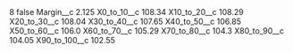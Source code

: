 <?xml version="1.0" encoding="UTF-8"?>
<CustomMetadata xmlns="http://soap.sforce.com/2006/04/metadata" xmlns:xsi="http://www.w3.org/2001/XMLSchema-instance" xmlns:xsd="http://www.w3.org/2001/XMLSchema">
    <label>8</label>
    <protected>false</protected>
    <values>
        <field>Margin__c</field>
        <value xsi:type="xsd:double">2.125</value>
    </values>
    <values>
        <field>X0_to_10__c</field>
        <value xsi:type="xsd:double">108.34</value>
    </values>
    <values>
        <field>X10_to_20__c</field>
        <value xsi:type="xsd:double">108.29</value>
    </values>
    <values>
        <field>X20_to_30__c</field>
        <value xsi:type="xsd:double">108.04</value>
    </values>
    <values>
        <field>X30_to_40__c</field>
        <value xsi:type="xsd:double">107.65</value>
    </values>
    <values>
        <field>X40_to_50__c</field>
        <value xsi:type="xsd:double">106.85</value>
    </values>
    <values>
        <field>X50_to_60__c</field>
        <value xsi:type="xsd:double">106.0</value>
    </values>
    <values>
        <field>X60_to_70__c</field>
        <value xsi:type="xsd:double">105.29</value>
    </values>
    <values>
        <field>X70_to_80__c</field>
        <value xsi:type="xsd:double">104.3</value>
    </values>
    <values>
        <field>X80_to_90__c</field>
        <value xsi:type="xsd:double">104.05</value>
    </values>
    <values>
        <field>X90_to_100__c</field>
        <value xsi:type="xsd:double">102.55</value>
    </values>
</CustomMetadata>
